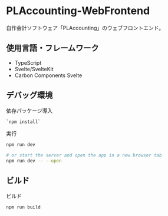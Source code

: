 # PLAccounting-WebFrontend
自作会計ソフトウェア「PLAccounting」のウェブフロントエンド。

## 使用言語・フレームワーク
- TypeScript
- Svelte/SvelteKit
- Carbon Components Svelte

## デバッグ環境
依存パッケージ導入
```bash
`npm install`
```

実行
```bash
npm run dev

# or start the server and open the app in a new browser tab
npm run dev -- --open
```

## ビルド
ビルド
```bash
npm run build
```